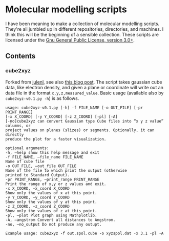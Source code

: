 # Molecular modelling scripts

I have been meaning to make a collection of molecular modelling scripts. They're all jumbled up in different repositories, directories, and machines. I think this will be the beginning of a sensible collection. These scripts are licensed under the [Gnu General Public License, version 3.0+](https://choosealicense.com/licenses/gpl-3.0/).

## Contents

### cube2xyz

Forked from [julenl](https://github.com/julenl/molecular_modeling_scripts), see also [this blog post](http://larrucea.eu/cube2xyz/). The script takes gaussian cube data, like electron density, and given a plane or coordinate will write out an data file in the format `x,y,z,measured_value`. Basic usage (available also by `cube2xyz-v0.1.py -h`) is as follows.

````
usage: cube2xyz-v0.1.py [-h] -f FILE_NAME [-o OUT_FILE] [-pr PRINT_RANGE]
[-x X_COORD] [-y Y_COORD] [-z Z_COORD] [-pl] [-A]
[-no]cube2xyz can convert Gaussian type Cube files into “x y z value” columns, or
project values on planes (slizes) or segments. Optionally, it can directly
produce the plot for a faster visualization.

optional arguments:
-h, –help show this help message and exit
-f FILE_NAME, –file_name FILE_NAME
Name of cube file
-o OUT_FILE, –out_file OUT_FILE
Name of the file to which print the output (otherwise
printed to Standard Output).
-pr PRINT_RANGE, –print_range PRINT_RANGE
Print the range of x,y or z values and exit.
-x X_COORD, –x_coord X_COORD
Show only the values of x at this point.
-y Y_COORD, –y_coord Y_COORD
Show only the values of y at this point.
-z Z_COORD, –z_coord Z_COORD
Show only the values of z at this point.
-pl, –plot Plot graph using Mathplotlib.
-A, –angstrom Convert all distances to Angstrom.
-no, –no_output Do not produce any outupt.

Example usage: cube2xyz -f out.spol.cube -o xyzspol.dat -x 3.1 -pl -A
````



